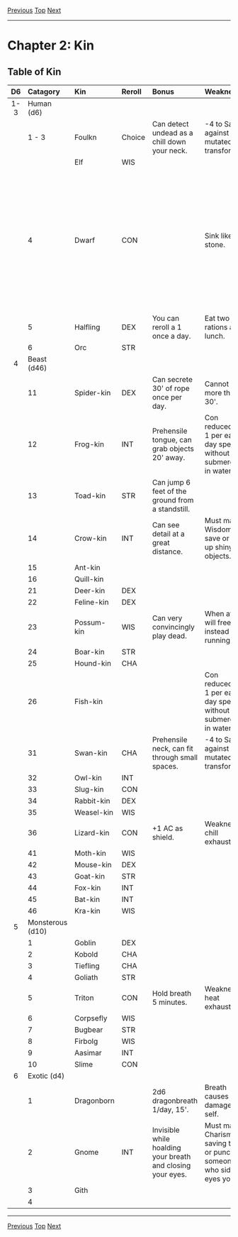 [Previous](Chapter01.md#chapter-1-introduction) [Top](Chapter00.md#table-of-contents) [Next](Chapter03.md#chapter-3-classes)

* * *

# Chapter 2: Kin

## Table of Kin

| D6     | Catagory | Kin      | Reroll | Bonus | Weakness | Lore |
| :----: | :------- | :------- | :----- | :---- | :------- | :--- |
| 1-3    | Human (d6) |  |  |  |  |  |
|        | 1 - 3 | Foulkn | Choice | Can detect undead as a chill down your neck. | -4 to Save against mutated or transformed. | ** |
|        |    | Elf | WIS |  |  |  |
|        | 4  | Dwarf | CON |  | Sink like a stone. | *A people carved from stone, Dwarves are a dying breed as the art of carving them was lost long ago.* |
|        | 5  | Halfling | DEX | You can reroll a 1 once a day. | Eat two rations at lunch. |  |
|        | 6  | Orc | STR |  |  |  |
| 4      | Beast (d46) |  |  |  |  |  |
|        | 11  | Spider-kin | DEX | Can secrete 30' of rope once per day. | Cannot see more than 30'. |  |
|        | 12  | Frog-kin | INT | Prehensile tongue, can grab objects 20' away. | Con reduced by 1 per each day spent without submerging in water. |  |
|        | 13  | Toad-kin | STR | Can jump 6 feet of the ground from a standstill. |  |  |
|        | 14  | Crow-kin | INT | Can see detail at a great distance. | Must make a Wisdom save or pick up shiny objects. |  |
|        | 15  | Ant-kin |  |  |  |  |
|        | 16  | Quill-kin |  |  |  |  |
|        | 21  | Deer-kin | DEX |  |  |  |
|        | 22  | Feline-kin | DEX |  |  |  |
|        | 23  | Possum-kin | WIS | Can very convincingly play dead. | When afraid, will freeze instead of running. |  |
|        | 24  | Boar-kin | STR |  |  |  |
|        | 25  | Hound-kin | CHA |  |  |  |
|        | 26  | Fish-kin |  |  | Con reduced by 1 per each day spent without submerging in water. |  |
|        | 31  | Swan-kin | CHA | Prehensile neck, can fit through small spaces. | -4 to Save against mutated or transformed. |  |
|        | 32  | Owl-kin | INT |  |  |  |
|        | 33  | Slug-kin | CON |  |  |  |
|        | 34  | Rabbit-kin | DEX |  |  |  |
|        | 35  | Weasel-kin | WIS |  |  |  |
|        | 36  | Lizard-kin | CON | +1 AC as shield. | Weakness to chill exhaustion. |  |
|        | 41  | Moth-kin | WIS |  |  |  |
|        | 42  | Mouse-kin | DEX |  |  |  |
|        | 43  | Goat-kin | STR |  |  |  |
|        | 44  | Fox-kin | INT |  |  |  |
|        | 45  | Bat-kin | INT |  |  |  |
|        | 46  | Kra-kin | WIS |  |  |  |
| 5      | Monsterous (d10) |  |  |  |  |  |
|        | 1  | Goblin | DEX |  |  |  |
|        | 2  | Kobold | CHA |  |  |  |
|        | 3  | Tiefling | CHA |  |  |  |
|        | 4  | Goliath | STR |  |  |  |
|        | 5  | Triton | CON | Hold breath 5 minutes. | Weakness to heat exhaustion. |  |
|        | 6  | Corpsefly | WIS |  |  |  |
|        | 7  | Bugbear | STR |  |  |  |
|        | 8  | Firbolg | WIS |  |  |  |
|        | 9  | Aasimar | INT |  |  |  |
|        | 10 | Slime | CON |  |  |  |
| 6      | Exotic (d4) |  |  |  |  |  |
|        | 1 | Dragonborn |  | 2d6 dragonbreath 1/day, 15'. | Breath causes 1d6 damage to self. |  |
|        | 2 | Gnome | INT | Invisible while hoalding your breath and closing your eyes. | Must make a Charisma saving throw or punch someone who side eyes you. |  |
|        | 3 | Gith |  |  |  |  |
|        | 4 |  |  |  |  |  |

* * *

[Previous](Chapter01.md#chapter-1-introduction) [Top](Chapter00.md#table-of-contents) [Next](Chapter03.md#chapter-3-classes)
